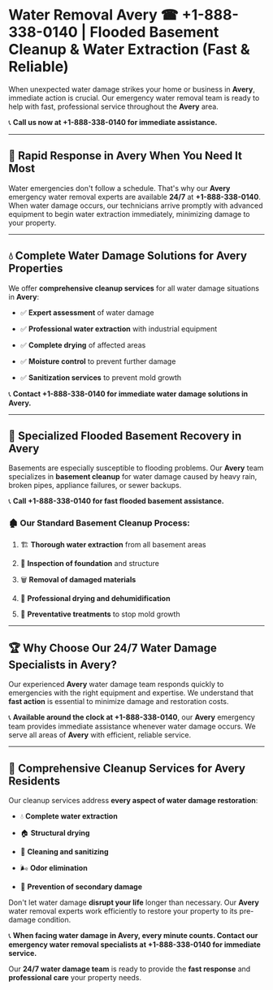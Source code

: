 # Water Removal Avery ☎ +1-888-338-0140 | Flooded Basement Cleanup & Water Extraction (Fast & Reliable)

When unexpected water damage strikes your home or business in **Avery**, immediate action is crucial. Our emergency water removal team is ready to help with fast, professional service throughout the **Avery** area. 

📞 **Call us now at +1-888-338-0140 for immediate assistance.**
---
## 🚀 Rapid Response in Avery When You Need It Most
Water emergencies don't follow a schedule. That's why our **Avery** emergency water removal experts are available **24/7** at **+1-888-338-0140**. When water damage occurs, our technicians arrive promptly with advanced equipment to begin water extraction immediately, minimizing damage to your property.
---
## 💧 Complete Water Damage Solutions for Avery Properties
We offer **comprehensive cleanup services** for all water damage situations in **Avery**:
- ✅ **Expert assessment** of water damage  
- ✅ **Professional water extraction** with industrial equipment  
- ✅ **Complete drying** of affected areas  
- ✅ **Moisture control** to prevent further damage  
- ✅ **Sanitization services** to prevent mold growth  
📞 **Contact +1-888-338-0140 for immediate water damage solutions in Avery.**
---
## 🌊 Specialized Flooded Basement Recovery in Avery
Basements are especially susceptible to flooding problems. Our **Avery** team specializes in **basement cleanup** for water damage caused by heavy rain, broken pipes, appliance failures, or sewer backups. 
📞 **Call +1-888-338-0140 for fast flooded basement assistance.**
### 🏚️ Our Standard Basement Cleanup Process:
1. 🏗️ **Thorough water extraction** from all basement areas  
2. 🔎 **Inspection of foundation** and structure  
3. 🗑️ **Removal of damaged materials**  
4. 💨 **Professional drying and dehumidification**  
5. 🚫 **Preventative treatments** to stop mold growth  
---
## 🏆 Why Choose Our 24/7 Water Damage Specialists in Avery?
Our experienced **Avery** water damage team responds quickly to emergencies with the right equipment and expertise. We understand that **fast action** is essential to minimize damage and restoration costs.
📞 **Available around the clock at +1-888-338-0140**, our **Avery** emergency team provides immediate assistance whenever water damage occurs. We serve all areas of **Avery** with efficient, reliable service.
---
## 🧹 Comprehensive Cleanup Services for Avery Residents
Our cleanup services address **every aspect of water damage restoration**:
- 💧 **Complete water extraction**  
- 🏠 **Structural drying**  
- 🧼 **Cleaning and sanitizing**  
- 🌬️ **Odor elimination**  
- 🚫 **Prevention of secondary damage**  
Don't let water damage **disrupt your life** longer than necessary. Our **Avery** water removal experts work efficiently to restore your property to its pre-damage condition.
📞 **When facing water damage in Avery, every minute counts. Contact our emergency water removal specialists at +1-888-338-0140 for immediate service.**
Our **24/7 water damage team** is ready to provide the **fast response** and **professional care** your property needs.
